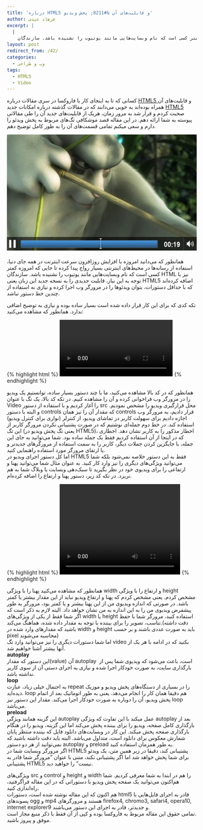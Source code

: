 ```yaml
---
title: 'درباره HTML5‌ و قابلیت‌های آن &#8211; پخش ویدیو'
author: فرهاد عیدی
excerpt: |
  |
    همانطور که می‌دانید امروزه با افزایش روزافزون سرعت اینترنت در همه جای دنیا، استفاده از رسانه‌ها در محیط‌های اینترنتی بسیار رواج پیدا کرده تا جایی که امروزه کمتر کسی است که نام وبسایت‌هایی مانند یوتیوب را نشنیده باشد. سازندگان HTML نیز با توجه به این نیاز، قابلیت جدیدی را به نسخه جدید این زبان یعنی HTML5 اضافه کرده‌اند که با حداقل دستورات...
layout: post
redirect_from: /42/
categories:
  - وب و طراحی
tags:
  - HTML5
  - Video
---
```

کسانی که تا به اینجای کار با فاروکسا در سری مقالات درباره [HTML5‌ ][1]و قابلیت‌های آن همراه بوده‌اند به خوبی می‌دانند که در مقالات گذشته درباره امکانات جدید [HTML5 ][1]صحبت کردم و قرار شد به مرور زمان، هریک از قابلیت‌های جدید آن را طی مقالاتی پیوسته به شما ارائه دهم. در این مقاله قصد موشکافی تگ‌های مربوط به پخش ویدئو را دارم و سعی میکنم تمامی قسمت‌های آن را به طور کامل توضیح دهم.

<img alt="HTML5 Video" src="/asset/legacy/html5-video.jpg" width="550" height="308" class="mt-image-center" style="text-align: center; display: block; margin: 0 auto 20px;" />همانطور که می‌دانید امروزه با افزایش روزافزون سرعت اینترنت در همه جای دنیا، استفاده از رسانه‌ها در محیط‌های اینترنتی بسیار رواج پیدا کرده تا جایی که امروزه کمتر کسی است که نام وبسایت‌هایی مانند یوتیوب را نشنیده باشد. سازندگان HTML نیز با توجه به این نیاز، قابلیت جدیدی را به نسخه جدید این زبان یعنی HTML5 اضافه کرده‌اند که با حداقل دستورات، بتوان ویدئوها را در مرورگر وب اجرا کرده و نیازی به استفاده از چندین خط دستور نباشد.

<!-- more -->

  
تکه کدی که برای این کار قرار داده شده است بسیار ساده بوده و نیازی به توضیح اضافی ندارد. همانطور که مشاهده می‌کنید:  

{% highlight html %}
<video src="movie.mp4" controls="controls">
	Your browser does not support the video tag.
</video>
{% endhighlight %}

همانطور که در کد بالا مشاهده می‌کنید، ما با چند دستور بسیار ساده، توانستیم یک ویدیو را در مرورگر وب فراخوانی کرده و آن را مشاهده کنیم. در تکه کد بالا، یک تگ با عنوان Video را آغاز کردیم و با استفاده از دستور src محل قرارگیری ویدیو را مشخص نمودیم. و البته با دستور controls که مقدار آن را نیز همان controls قرار دادیم، به مرورگر وب اجازه دادیم برای سهولت کاربر در تماشای ویدیو، از کنترلر (نواری برای کنترل ویدیو) &nbsp;استفاده کند. در خط دوم جمله‌ای نوشتیم که در صورت پشتیبانی نکردن مرورگر کاربر از این تگ (یعنی تگ پخش ویدیو در HTML5)، اخطار مذکور را به کاربر نشان دهد. اخطاری که در اینجا از آن استفاده کردیم فقط یک جمله ساده بود. شما می‌توانید به جای این جمله، با جایگزین کردن جملات دیگر، کاربر را به سمت استفاده از مرورگرهای جدیدتر و یا ارتقای مرورگر مورد استفاده راهنمایی کنید.  
اما کل دستور اجرای ویدیو در HTML5 فقط به این دستور خلاصه نمی‌شود بلکه شما می‌توانید ویژگی‌های دیگری را نیز وارد کار کنید. به عنوان مثال شما می‌توانید پهنا و ارتفاعی را برای ویدیوی خود در نظر بگیرید تا سبک‌دهی وبسایت یا وبلاگ شما به هم نریزد. در تکه کد زیر، دستور پهنا و ارتفاع را اضافه کرده‌ام.

{% highlight html %}
	<video src="movie.mp4" controls="controls" width="320" height="240" >
	Your browser does not support the video tag.
	</video>
{% endhighlight %}

همانطور که مشاهده می‌کنید پهنا را با ویژگی width و ارتفاع را با ویژگی height مشخص کردم. یعنی مشخص کردم که پهنا و ارتفاع ویدیو نباید از این مقدار بیشتر یا کمتر باشد. در صورتی که اندازه ویدیوی من از این پهنا بیشتر و یا کمتر بود، مرورگر به طور پیشفرض ویدیوی من را به این اندازه به من نشان خواهد داد. البته لازم به ذکر است که اگر شما فقط از یکی از ویژگی‌های width یا height استفاده کنید، مرورگر شما با حفظ تناسب، تصویر را برای بیننده با توجه به مقدار داده شده، هماهنگ می‌کند.(دقت داشته باشید که مقدارهای وارد شده در width و height باید به صورت عددی باشند و بر حسب pixel محاسبه می‌شوند)  
اما شما دستورات دیگری را نیز می‌توانید وارد تگ video بکنید که در ادامه با هر یک از آنها بیشتر آشنا خواهیم شد.  
**autoplay**  
این دستور که مقدار(value) آن autoplay &nbsp;است، باعث می‌شود که ویدیوی شما پس از بارگذاری سایت، به صورت خودکار اجرا شده و نیازی به اجرای دستی آن از سوی کاربر نداشته باشد.  
**loop**  
به احتمال خیلی زیاد، عبارت repeat را در بسیاری از دستگاه‌های پخش ویدیو و موزیک دیده‌اید. loop هم دقیقا همان کار را انجام می‌دهد. یعنی به طور اتوماتیک بعد از اتمام پخش ویدیو، آن را دوباره به صورت خودکار اجرا می‌کند. مقدار این دستور نیز loop می‌باشد.  
**preload**  
این گزینه همانند ویژگی autoplay عمل میکند با این تفاوت که ویژگی autoplay بعد از بارگذاری کامل صفحه، ویدیو را برای بیننده پخش می‌کند اما این گزینه، ویدیو را در هنگام بارگذاری صفحه پخش میکند. این کار در وبسایت‌های دانلود فایل که بیننده منتظر پایان شمارش معکوس برای دانلود است، متداول می‌باشد. البته باید دقت داشته باشید که نمی‌توانید از هر دو دستور autoplay و preload به طور همزمان استفاده کنید.  
اگر مرورگر وبسایت شما در HTML5 پشتیبانی کند، دقیقا در زیر همین متن، یک ویدئو برای شما پخش خواهد شد اما اگر پشتیبانی نکند، متنی با عنوان &#8220;مرورگر شما قادر به پشتیبانی HTML5 نیست&#8221; را خواهید دید. 


ویژگی‌های src و control و height و width را هم در ابتدا به شما معرفی کردیم. شما هم‌اکنون می‌توانید یک صفحه پخش ویدیو با دستوراتی که در این مقاله فراگرفتید، راه‌اندازی کنید.  
هم اکنون که این مقاله نوشته شده است، دستورات html5 قادر به اجرای فایل‌هایی با پسوندهای ogg و mp4 هستند و مرورگرهای firefox4, chromo3, safari4, opera10, internet explorer9 و جدیدتر، قادر به اجرای این دستور می‌باشند.  
تمامی حقوق این مقاله مربوط به فاروکسا بوده و کپی از آن فقط با ذکر منبع مجاز است.  
موفق و پیروز باشید.

 [1]: http://faroxa.com/tag/HTML5